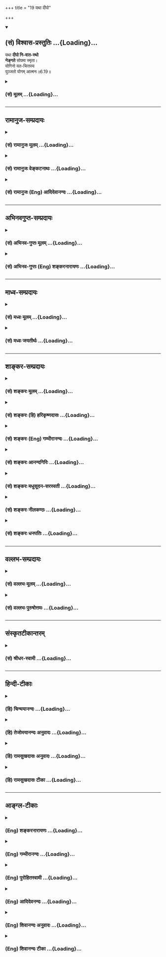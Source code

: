 +++
title = "19 यथा दीपो"

+++
<div class="js_include" newlevelforh1="2" title="(सं) विश्वास-प्रस्तुतिः" unfilled url="/mahAbhAratam/shlokashaH/06-bhIShma-parva/03-bhagavad-gItA-parva/saMskRtam/vishvAsa-prastutiH/06_Atma-saMyama-yogaH_a/19_yathA_dIpo.md">
<details open><summary><h2>(सं) विश्वास-प्रस्तुतिः ...{Loading}...</h2></summary>

यथा **दीपो नि-वात-स्थो**  
**नेङ्गते** सोपमा स्मृता।  
योगिनो यत-चित्तस्य  
युञ्जतो योगम् आत्मनः॥6.19॥
</details>
</div>
<div class="js_include collapsed" newlevelforh1="3" title="(सं) मूलम्" unfilled url="/mahAbhAratam/shlokashaH/06-bhIShma-parva/03-bhagavad-gItA-parva/saMskRtam/mUlam/06_Atma-saMyama-yogaH_a/19_yathA_dIpo.md">
<details><summary><h3>(सं) मूलम् ...{Loading}...</h3></summary>

यथा दीपो निवातस्थो नेङ्गते सोपमा स्मृता।  
योगिनो यतचित्तस्य युञ्जतो योगमात्मनः।।6.19।।
</details>
</div>


_________________
## रामानुज-सम्प्रदायः
<div class="js_include collapsed" newlevelforh1="3" title="(सं) रामानुजः मूलम्" unfilled url="/mahAbhAratam/shlokashaH/06-bhIShma-parva/03-bhagavad-gItA-parva/saMskRtam/rAmAnujaH/mUlam/06_Atma-saMyama-yogaH_a/19_yathA_dIpo.md">
<details><summary><h3>(सं) रामानुजः मूलम् ...{Loading}...</h3></summary>

।।6.19।।**निवातस्थो दीपो यथा न इङ्गते न चलति** अचलः सप्रभः तिष्ठति
**यतचित्तस्य** निवृत्तसकलेतरमनोवृत्तेः **योगिनः** आत्मनि **योगं
युञ्जतः** आत्मस्वरूपस्य **सा उपमा। निवातस्थतया
निश्चलसप्रभदीपवन्निवृत्तसकलेतरमनोवृत्तितया निश्चलो ज्ञानप्रभ आत्मा
तिष्ठति इत्यर्थः।**

</details>
</div>
<div class="js_include collapsed" newlevelforh1="3" title="(सं) रामानुजः वेङ्कटनाथः" unfilled url="/mahAbhAratam/shlokashaH/06-bhIShma-parva/03-bhagavad-gItA-parva/saMskRtam/rAmAnujaH/venkaTanAthaH/06_Atma-saMyama-yogaH_a/19_yathA_dIpo.md">
<details><summary><h3>(सं) रामानुजः वेङ्कटनाथः ...{Loading}...</h3></summary>

  
  
।।6.19।। अथ योगदशा लक्ष्यते यथा इत्यादिना। दीपस्याचलत्वे
हेतुर्निवातस्थत्वम्। इङ्गतेश्चेष्टार्थत्वे विवक्षिते दीपे
तदनन्वयात्साधारण्यसिद्ध्यर्थमाह न चलतीति। निश्चलत्वे
पर्वतादिनिदर्शनसद्भावेऽपि दीपदृष्टान्ताभिप्रेतमर्थं दर्शयितुमाहअचलः
सप्रभस्तिष्ठतीति। यतचित्तस्य इत्यनेन
चिन्तारूपवृत्तिनियमनवचनमुपलक्षणमित्याहनिवृत्तेति। मनोमात्रपर्यायो वाऽत्र
चित्तशब्दः। इतरशब्देनात्मविषयवृत्तिरस्तीति सूचितम्। अन्यथायुञ्जतो योगम्
इत्येतद्व्याहन्येतेत्यभिप्रायेणाह आत्मनि योगं युञ्जत इति आत्मनि विषये
साक्षात्कारं कुर्वत इत्यर्थः। नेङ्गते इति न शरीरस्य
निष्कम्पत्वमुदाह्रियतेसमं कायशिरोग्रीवं धारयन्नचलं स्थिरम् 6।13 इति
तस्योक्तत्वात् ध्यानदशासाधारणत्वेन समाधिदशाविशेषकत्वानुपपत्तेश्च।
नापीन्द्रियाणां निष्कम्पत्वम्योगिनः सोपमा इत्यन्वयायोगात्।
नाप्यात्मस्वरूपस्य निश्चलत्वम् अवस्थान्तरेऽपि तत्सिद्धेः। अतः
स्वयम्प्रकाशज्ञानप्रभानिरस्तसमस्तवृत्त्यन्तरपरिशुद्धात्मस्वरूपप्रदर्शनार्थोऽयं
दृष्टान्त इति सूचयितुंयोगिनः इत्युक्तेऽपि पुनरपिआत्मनः
इत्युक्तमित्यभिप्रायेणआत्मस्वरूपस्य सोपमेत्युक्तम्। योगिनः आत्मनः इति
व्यधिकरणे षष्ठ्यौ। ननुसोपमा इत्यत्र उपमाशब्द उपमितिपरो वा दृष्टान्तपरो
वा उभयथाऽपि न सम्भवति यथेति निर्दिष्टप्रकारपरामर्शित्वादत्र तच्छब्दस्य
उपमाशब्दस्य च तत्समानाधिकरणत्वात्सप्रभस्तिष्ठति इत्येतच्च कथं
दार्ष्टान्तिके निर्वाह्यम् अयोगिनामप्यात्मस्वरूपस्य चलत्वप्रतीत्यभावात्
किमर्थं च निश्चलत्वोपदेशः इत्यत्राह निवातस्थतयेति। अयमभिप्रायः उपमेति
दृष्टान्तगतं साधर्म्यमत्र निर्दिश्यते। तस्मात्यथा इत्यनेनसोपमा
इत्यस्यान्वय उपपन्नः। प्रभायाश्च प्रतिधर्मोऽत्र ज्ञानम्। आत्मनो
निश्चलत्वं चात्र स्वप्रभाभूतज्ञानस्य विविधप्रसरणनिवृत्तिः। सा च
बाह्यविषयेषु मनोवृत्तेरेवाभावात् संसारदशायां च ज्ञानस्येन्द्रियद्वारैव
प्रसरणादिति। स्मृता समाधिदशासन्दर्शिभिर्योगिभिरिति शेषः।

</details>
</div>
<div class="js_include collapsed" newlevelforh1="3" title="(सं) रामानुजः (Eng) आदिदेवानन्दः" unfilled url="/mahAbhAratam/shlokashaH/06-bhIShma-parva/03-bhagavad-gItA-parva/saMskRtam/rAmAnujaH/english/AdidevAnandaH/06_Atma-saMyama-yogaH_a/19_yathA_dIpo.md">
<details><summary><h3>(सं) रामानुजः (Eng) आदिदेवानन्दः ...{Loading}...</h3></summary>

6.19 As a lamp does not flicker in a windless place, i.e., does not move, but remains steady with its illumination - this is the simile used to illustrate the nature of the self of the Yogin who has subdued his mind, who has got rid of all other kinds of mental activity and who is practising Yoga concerning the self. The meaning is that the self remains with its steadily illumining light of knowledge because all
other activities of the mind have ceased, just as a lamp kept in a
windless place has an unflickering flame.

</details>
</div>


_________________
## अभिनवगुप्त-सम्प्रदायः
<div class="js_include collapsed" newlevelforh1="3" title="(सं) अभिनव-गुप्तः मूलम्" unfilled url="/mahAbhAratam/shlokashaH/06-bhIShma-parva/03-bhagavad-gItA-parva/saMskRtam/abhinava-guptaH/mUlam/06_Atma-saMyama-yogaH_a/19_yathA_dIpo.md">
<details><summary><h3>(सं) अभिनव-गुप्तः मूलम् ...{Loading}...</h3></summary>

।।6.19।। यथेति। यथा निवातस्थो +++(S omits निवातस्थो)+++ दीपो न चलति एवं योगी।
चलनमस्य विषयादीनामर्जनादयः प्रयासाः।

</details>
</div>
<div class="js_include collapsed" newlevelforh1="3" title="(सं) अभिनव-गुप्तः (Eng) शङ्करनारायणः" unfilled url="/mahAbhAratam/shlokashaH/06-bhIShma-parva/03-bhagavad-gItA-parva/saMskRtam/abhinava-guptaH/english/shankaranArAyaNaH/06_Atma-saMyama-yogaH_a/19_yathA_dIpo.md">
<details><summary><h3>(सं) अभिनव-गुप्तः (Eng) शङ्करनारायणः ...{Loading}...</h3></summary>

6.19 Yatha etc. Just as a lamp existing in the windless palce does not
shake, so is the man of Yoga. Shaking in his case is the efforts like
aciring sense objects and so on. Now, the characteristic of this Brahman
- Itself being Its own nature - is described indirectly with a good
number of adjectives. This is different from the characteristics assumed
in other systems -

</details>
</div>


_________________
## माध्व-सम्प्रदायः
<div class="js_include collapsed" newlevelforh1="3" title="(सं) मध्वः मूलम्" unfilled url="/mahAbhAratam/shlokashaH/06-bhIShma-parva/03-bhagavad-gItA-parva/saMskRtam/madhvaH/mUlam/06_Atma-saMyama-yogaH_a/19_yathA_dIpo.md">
<details><summary><h3>(सं) मध्वः मूलम् ...{Loading}...</h3></summary>

।।6.19।। आत्मनो भगवद्विषयं योगम्।

</details>
</div>
<div class="js_include collapsed" newlevelforh1="3" title="(सं) मध्वः जयतीर्थः" unfilled url="/mahAbhAratam/shlokashaH/06-bhIShma-parva/03-bhagavad-gItA-parva/saMskRtam/madhvaH/jayatIrthaH/06_Atma-saMyama-yogaH_a/19_yathA_dIpo.md">
<details><summary><h3>(सं) मध्वः जयतीर्थः ...{Loading}...</h3></summary>

।।6.19।। युञ्जतो योगमात्मनः इत्यत्रात्मशब्दस्य षष्ठ्याश्च विवक्षितमर्थमाह
**आत्मन** इति। योगिन आत्मनः इति अन्वयनिरासाय योगमित्युक्तम् अन्यथा
वैयर्थ्यात्।

</details>
</div>


_________________
## शाङ्कर-सम्प्रदायः
<div class="js_include collapsed" newlevelforh1="3" title="(सं) शङ्करः मूलम्" unfilled url="/mahAbhAratam/shlokashaH/06-bhIShma-parva/03-bhagavad-gItA-parva/saMskRtam/shankaraH/mUlam/06_Atma-saMyama-yogaH_a/19_yathA_dIpo.md">
<details><summary><h3>(सं) शङ्करः मूलम् ...{Loading}...</h3></summary>

।।6.19।। **यथा दीपः** प्रदीपः **निवातस्थः** निवाते वातवर्जिते देशे
स्थितः **न इङ्गते** न चलति **सा उपमा** उपमीयते अनया इत्युपमा योगज्ञैः
चित्तप्रचारदर्शिभिः **स्मृता** चिन्तिता **योगिनो यतचित्तस्य**
संयतान्तःकरणस्य **युञ्जतो योगम्** अनुतिष्ठतः **आत्मनः** समाधिमनुतिष्ठत
इत्यर्थः।। एवं योगाभ्यासबलादेकाग्रीभूतं निवातप्रदीपकल्पं सत्

</details>
</div>
<div class="js_include collapsed" newlevelforh1="3" title="(सं) शङ्करः (हि) हरिकृष्णदासः" unfilled url="/mahAbhAratam/shlokashaH/06-bhIShma-parva/03-bhagavad-gItA-parva/saMskRtam/shankaraH/hindI/harikRShNadAsaH/06_Atma-saMyama-yogaH_a/19_yathA_dIpo.md">
<details><summary><h3>(सं) शङ्करः (हि) हरिकृष्णदासः ...{Loading}...</h3></summary>

।।6.19।। उस योगीका जो समाधिस्थ चित्त है उसकी उपमा कही जाती है जैसे
वायुरहित स्थानमें रखा हुआ दीपक विचलित नहीं होता वही उपमा आत्मध्यानका
अभ्यास करनेवाले समाधिमें स्थित हुए योगीके जीते हुए अन्तःकरणकी चित्तगतिको
प्रत्यक्ष देखनेवाले योगवेत्ता पुरुषोंने मानी है। जिससे किसीकी समानता की
जाय उसका नाम उपमा है।

</details>
</div>
<div class="js_include collapsed" newlevelforh1="3" title="(सं) शङ्करः (Eng) गम्भीरानन्दः" unfilled url="/mahAbhAratam/shlokashaH/06-bhIShma-parva/03-bhagavad-gItA-parva/saMskRtam/shankaraH/english/gambhIrAnandaH/06_Atma-saMyama-yogaH_a/19_yathA_dIpo.md">
<details><summary><h3>(सं) शङ्करः (Eng) गम्भीरानन्दः ...{Loading}...</h3></summary>

6.19 Yatha, as; a dipah, lamp; nivata-sthah, kept in a windless place;
na ingate, does not flicker; sa upama, such is the simile-that with
which something is compared is an upama (smile)-; smrta, thought of, by
the knowers of Yoga who understand the movements of the mind; yoginah,
for the yogi; yata-citasya, whose mind is under control; and yunjatah,
who is engaged in; yogam, concentration; atmanah, on the Self, i.e. who
is practising Self-absorption. By dint of practising Yoga thus, when the
mind, comparable to a lamp in a windless place, becomes concentrated,
then-

</details>
</div>
<div class="js_include collapsed" newlevelforh1="3" title="(सं) शङ्करः आनन्दगिरिः" unfilled url="/mahAbhAratam/shlokashaH/06-bhIShma-parva/03-bhagavad-gItA-parva/saMskRtam/shankaraH/AnandagiriH/06_Atma-saMyama-yogaH_a/19_yathA_dIpo.md">
<details><summary><h3>(सं) शङ्करः आनन्दगिरिः ...{Loading}...</h3></summary>

।।6.19।। उपमा योगिनश्चित्तस्थैर्यस्योदाहरणमित्यर्थः। उपमाशब्दस्य
प्रदीपविषयत्वसिद्ध्यर्थं करणव्युत्पत्तिं दर्शयति **उपमीयत इति।** योगिनो
यथोक्तविशेषणवतश्चित्तस्थैर्यस्यैति शेषः।

</details>
</div>
<div class="js_include collapsed" newlevelforh1="3" title="(सं) शङ्करः मधुसूदन-सरस्वती" unfilled url="/mahAbhAratam/shlokashaH/06-bhIShma-parva/03-bhagavad-gItA-parva/saMskRtam/shankaraH/madhusUdana-sarasvatI/06_Atma-saMyama-yogaH_a/19_yathA_dIpo.md">
<details><summary><h3>(सं) शङ्करः मधुसूदन-सरस्वती ...{Loading}...</h3></summary>

।।6.19।। समाधौ निर्वृत्तिकस्य चित्तस्योपमानमाह दीपचलनहेतुना वातेन रहिते
देशे स्थितो दीपो यथाचलनहेत्वभावान्नेङ्गते न चलति सोपमा स्मृता स
दृष्टान्तश्चिन्तितो योगज्ञैः। कस्य योगिन एकाग्रभूमौ
संप्रज्ञातसमाधिमतोऽभ्यासपाटवाद्यतचित्तस्य
निरुद्धसर्वचित्तवृत्तेरसंप्रज्ञातसमाधिरूपं योगं निरोधभूमौ
युञ्जतोऽनुतिष्ठतो य आत्मान्तःकरणं तस्य निश्चलतया सत्त्वोद्रेकेण
प्रकाशकतया च निश्चलो दीपो दृष्टान्त इत्यर्थः। आत्मनो योगं युञ्जत इति
व्याख्याने दार्ष्टान्तिकालाभः सर्वावस्थस्यापि चित्तस्य
सर्वदात्माकारतयात्मपदवैयर्थ्यं च। नहि योगेनात्माकारता चित्तस्य संपाद्यते
किंतु स्वत एवात्माकारस्य सतो नात्माकारता निवर्त्यत इति।
तस्माद्दार्ष्टान्तिकलाभप्रतिपादनार्थमेवात्मपदम्। यतचित्तस्येति भावपरो
निर्देशः कर्मधारयो वा। यतस्य चित्तस्येत्यर्थः।

</details>
</div>
<div class="js_include collapsed" newlevelforh1="3" title="(सं) शङ्करः नीलकण्ठः" unfilled url="/mahAbhAratam/shlokashaH/06-bhIShma-parva/03-bhagavad-gItA-parva/saMskRtam/shankaraH/nIlakaNThaH/06_Atma-saMyama-yogaH_a/19_yathA_dIpo.md">
<details><summary><h3>(सं) शङ्करः नीलकण्ठः ...{Loading}...</h3></summary>

।।6.19।। एकाग्रतावस्थायांयोगिचित्तस्योपमामाह **यथेति।** नेङ्गते न चलति
तद्वत्। यतं च तच्चित्तं च यतचित्तं तस्य। एकाग्रतां प्राप्तं चित्तं
निवातप्रदीपवन्न चलतीत्यर्थः। आत्मनो योगं समाधिं युञ्जतोऽनुतिष्ठतः।

</details>
</div>
<div class="js_include collapsed" newlevelforh1="3" title="(सं) शङ्करः धनपतिः" unfilled url="/mahAbhAratam/shlokashaH/06-bhIShma-parva/03-bhagavad-gItA-parva/saMskRtam/shankaraH/dhanapatiH/06_Atma-saMyama-yogaH_a/19_yathA_dIpo.md">
<details><summary><h3>(सं) शङ्करः धनपतिः ...{Loading}...</h3></summary>

।।6.19।। योगिनः समाहितचित्तस्योपमानमाह **यथेति।** यथा प्रदीपो निवाते
वायुवर्जिते देशे स्थितो नेङ्गते न चलति। उपमीयतेऽनयेत्युपमा सा योगज्ञैः
चित्तप्रचारज्ञैः स्मृता चिन्तिता। योगिनो यतचित्तस्य
संयतान्तःकरणस्यात्मनो योगं समाधिमनुतिष्ठतः। अत्रोत्थानिकायां समाहितं च
तच्चित्तमिति कर्मधारयः। योगिनः समाहितचित्तस्येति व्यधिकरणे षष्ठ्यौ। एवं
मूले तद्भाष्ये च ज्ञेयम्। एवं योगाभ्यासबलादेकाग्रीभूतं निवातप्रदीपकल्पं
सदित्युत्तरश्लोकस्थभाष्यात्। योगिनो यथोक्तविशेषणवतश्चित्तस्थैर्यस्येति
शेष इति तु भाष्यटीकाकाराः। एतेनात्मनो योगं नियुञ्जत इति व्याख्याने
दार्ष्टान्तिकालाभः सर्वावस्थस्यापि चित्तस्य
सर्वदात्माकारतयात्मपदवैयर्थ्यं च। नहि योगेनात्माकारता चित्तस्य संपाद्यते
किंतु स्वतएवात्माकारस्य सतो नात्माकारता निवर्त्यत इति
तस्माद्दार्ष्टान्तिकलाभप्रतिपादनार्थमात्मपदमिति प्रत्युक्तम्।
विवेकादियुक्तेन मनसाऽविद्यानिवृत्त्यात्मा स्वयमेव प्रकाशते इत्यर्थे
मनसैवानुद्रष्टव्यमितिवत् योगेनानात्माकारतां चित्तस्य प्रत्युक्तम्।
विवेकादियुक्तेन मनसाऽविद्यानिवृत्त्यात्मा स्वयमेव प्रकाशते इत्यर्थे
मनसैवानुद्रष्टव्यमितिवत् योगेनानात्माकारतां चित्तस्य निवर्त्य
स्वतःसिद्धामात्माकारतां स्फुरणरुपां समाधिमनुतिष्ठत इत्यर्थके आत्मनो योगं
युञ्जत इति वाक्ये आत्मपदस्य सार्थक्यात्। अन्यथा आत्मसंस्थं मनःकृत्वेति
वक्ष्यमाणात्मपदवैयर्थ्यप्रसङ्गात्। युञ्जतन्नेवं सदात्मानमितिवत्
आत्मनोऽन्तःकरणस्य समाधिं निरोधमनुतिष्ठतोऽसंप्रज्ञातसमाध्यभिमुखस्येति
भाष्यार्थसंभवेनात्मपदसार्थक्याच्च। अतएव योगिनो यतचित्तस्य
निरुद्धसर्ववृत्तेरसंप्रज्ञातसमाधिरुपं योगं निरोधभूमौ युञ्जतोऽनुतिष्ठितः
य आत्मान्तःकरणं तस्य निश्चलतया सत्त्वोद्रेकेण प्रकाशकतया च निश्चलो दीपो
दृष्टान्त इत्यप्यपास्तम्। निश्चलताप्रतिपादकयतपदसमभिव्याहारात्।
समीपत्वाच्चान्वययोग्यं चित्तपदं विहायात्मपदस्य
दार्ष्टान्तिकपरत्वानौचित्यात् असंप्रज्ञातसमाधौ चित्तस्य कथमपि
पृथग्ज्ञायमानत्वात् असंप्रज्ञातसमाध्यभिमुखस्य योगिनस्तत्सिद्धिपूर्वकाले
यदेकाग्रीभूतं चित्तं तस्यायं दृष्टान्तो नतु
निरुद्धसर्ववृत्तेरसंप्रज्ञातसमाधिस्थस्य योगिनोऽन्तःकरणस्येति
विद्वद्भिराकलनीयम्।

</details>
</div>


_________________
## वल्लभ-सम्प्रदायः
<div class="js_include collapsed" newlevelforh1="3" title="(सं) वल्लभः मूलम्" unfilled url="/mahAbhAratam/shlokashaH/06-bhIShma-parva/03-bhagavad-gItA-parva/saMskRtam/vallabhaH/mUlam/06_Atma-saMyama-yogaH_a/19_yathA_dIpo.md">
<details><summary><h3>(सं) वल्लभः मूलम् ...{Loading}...</h3></summary>

।।6.19।। आत्मैक्याकारतयाऽवस्थितचित्तस्योपमानमाह यथेति। निर्गतो वातो
यस्मिंस्तत्र देशे स्थितो यथा दीपो नेङ्गते सोपमा निदर्शनं यतचित्तस्य
ज्ञेयम्।

</details>
</div>
<div class="js_include collapsed" newlevelforh1="3" title="(सं) वल्लभः पुरुषोत्तमः" unfilled url="/mahAbhAratam/shlokashaH/06-bhIShma-parva/03-bhagavad-gItA-parva/saMskRtam/vallabhaH/puruShottamaH/06_Atma-saMyama-yogaH_a/19_yathA_dIpo.md">
<details><summary><h3>(सं) वल्लभः पुरुषोत्तमः ...{Loading}...</h3></summary>

  
  
।।6.19।। विनियतचित्तः कीदृग्विधः स्यात् इत्याकाङ्क्षायामाह यथेति। यथा
दीपो वायुरहितप्रदेशस्थितो नेङ्गते न चलति यतचित्तस्यात्मनो भगवति योगं
युञ्जतो भावयतो योगिनः सा उपमा स्मृता। अत्र दीपदृष्टान्तस्वायं भावः
दीपस्य तापरूपत्वाद्वायोश्च शैत्यधर्मत्वात् तद्रहितदेशे तस्य नाशार्थं
चाञ्चल्यं न भवति तथा भगवद्विप्रयोगतापनिवर्तकधर्मभावेन योगं युञ्जतो
मनश्चञ्चलं न भवति।  
  

</details>
</div>


_________________
## संस्कृतटीकान्तरम्
<div class="js_include collapsed" newlevelforh1="3" title="(सं) श्रीधर-स्वामी" unfilled url="/mahAbhAratam/shlokashaH/06-bhIShma-parva/03-bhagavad-gItA-parva/saMskRtam/shrIdhara-svAmI/06_Atma-saMyama-yogaH_a/19_yathA_dIpo.md">
<details><summary><h3>(सं) श्रीधर-स्वामी ...{Loading}...</h3></summary>

।।6.19।। आत्मैकाकारतयावस्थितस्य चित्तस्योपमानमाह **यथेति।** वातशून्ये
देशे स्थितो दीपो यथा नेङ्गते न विचलति सा उपमा दृष्टान्तः। कस्य आत्मविषयं
योगं युञ्जतोऽभ्यसतो योगिनो यतं नियतं चित्तं यस्य निष्कम्पतया प्रकाशकतया
चञ्चलं यच्चित्तं तद्वत्तिष्ठतीत्यर्थः।

</details>
</div>


_________________
## हिन्दी-टीकाः
<div class="js_include collapsed" newlevelforh1="3" title="(हि) चिन्मयानन्दः" unfilled url="/mahAbhAratam/shlokashaH/06-bhIShma-parva/03-bhagavad-gItA-parva/hindI/chinmayAnandaH/06_Atma-saMyama-yogaH_a/19_yathA_dIpo.md">
<details><summary><h3>(हि) चिन्मयानन्दः ...{Loading}...</h3></summary>

।।6.19।। योगी के समाहित चित्त का वर्णन करने के लिए निर्वात स्थान में रख
दीप की उपमा यहाँ दी गयी है जो अत्यन्त समीचीन है। मन में निरन्तर
वृत्तियां उत्पन्न और नष्ट होती रहती हैं और हमें एक अखण्ड मन का अनुभव
होता है। इसी प्रकार दीपज्योति भी वास्तव में कभी स्थिर नहीं होती तथापि
उसका कम्पन इतनी तीव्र गति से होता है कि हमें एक निश्चित आकार की ज्योति
प्रतीत होती है। जब इस ज्योति को वायु के झकोरों से सुरक्षित रखा जाता है तब
यह उर्ध्वगामी ज्योति स्थिर हो जाती है। ठीक उसी प्रकार सामान्यत वैषयिक
इच्छाओं के कारण चंचल रहने वाला मन जब ध्यान के समय शान्त किया जाता है तब
वह स्थिर हो जाता है और मन में एक अखण्ड ब्रह्माकार वृत्ति बनी रहती है।
संक्षेप में समस्त जगत् के अधिष्ठान नित्य अनन्त आनन्दस्वरूप ब्रह्म का
नित्य निरन्तर ध्यान ही आत्मयोग है। योगाभ्यास से इस एकाग्रता को प्राप्त
करने के पश्चात् प्रगति के क्या सोपान हांेगे अगले चार श्लोकों में इसका
वर्णन किया गया है

</details>
</div>
<div class="js_include collapsed" newlevelforh1="3" title="(हि) तेजोमयानन्दः अनुवादः" unfilled url="/mahAbhAratam/shlokashaH/06-bhIShma-parva/03-bhagavad-gItA-parva/hindI/tejomayAnandaH/anuvAdaH/06_Atma-saMyama-yogaH_a/19_yathA_dIpo.md">
<details><summary><h3>(हि) तेजोमयानन्दः अनुवादः ...{Loading}...</h3></summary>

।।6.19।। जैसे स्पन्दनरहित वायुके स्थानमें स्थित दीपककी लौ चेष्टारहित हो
जाती है, योगका अभ्यास करते हुए यतचित्तवाले योगीके चित्तकी वैसी ही उपमा
कही गयी है।।

</details>
</div>
<div class="js_include collapsed" newlevelforh1="3" title="(हि) रामसुखदासः अनुवादः" unfilled url="/mahAbhAratam/shlokashaH/06-bhIShma-parva/03-bhagavad-gItA-parva/hindI/rAmasukhadAsaH/anuvAdaH/06_Atma-saMyama-yogaH_a/19_yathA_dIpo.md">
<details><summary><h3>(हि) रामसुखदासः अनुवादः ...{Loading}...</h3></summary>

।।6.19।। जैसे स्पन्दनरहित वायुके स्थानमें स्थित दीपककी लौ चेष्टारहित हो
जाती है, योगका अभ्यास करते हुए वश में किए हुए चित्तवाले योगीके चित्तकी
वैसी ही उपमा कही गयी है।

</details>
</div>
<div class="js_include collapsed" newlevelforh1="3" title="(हि) रामसुखदासः टीका" unfilled url="/mahAbhAratam/shlokashaH/06-bhIShma-parva/03-bhagavad-gItA-parva/hindI/rAmasukhadAsaH/TIkA/06_Atma-saMyama-yogaH_a/19_yathA_dIpo.md">
<details><summary><h3>(हि) रामसुखदासः टीका ...{Loading}...</h3></summary>

।।6.19।।***व्याख्या--*'यथा दीपो निवातस्थो ৷৷. युञ्जतो
योगमात्मनः'--**जैसे सर्वथा स्पन्दनरहित वायुके स्थानमें रखे हुए दीपककी लौ
थोड़ी भी हिलती-डुलती नहीं है ,ऐसे ही जो योगका अभ्यास करता है, जिसका मन
स्वरूपके चिन्तनमें लगता है और जिसने चित्तको अपने वशमें कर रखा है, उस
ध्यानयोगीकेचित्तके लिये भी दीपककी लौकी उपमा दी गयी है। तात्पर्य है कि उस
योगीका चित्त स्वरूपमें ऐसा लगा हुआ है कि उसमें एक स्वरूपके सिवाय दूसरा
कुछ भी चिन्तन नहीं होता। पूर्वश्लोकमें जिस योगीके चित्तको विनियत कहा गया
है, उस वशीभूत किये हुए चित्तवाले योगीके लिये यहाँ **'यतचित्तस्य'** पद
आया है। कोई भी स्थान वायुसे सर्वथा रहित नहीं होता। वायु सर्वत्र रहती है।
कहींपर वायु स्पन्दनरूपसे रहती है और कहींपर निःस्पन्दनरूपसे रहती है।
इसलिये यहाँ

</details>
</div>


_________________
## आङ्ग्ल-टीकाः
<div class="js_include collapsed" newlevelforh1="3" title="(Eng) शङ्करनारायणः" unfilled url="/mahAbhAratam/shlokashaH/06-bhIShma-parva/03-bhagavad-gItA-parva/english/shankaranArAyaNaH/06_Atma-saMyama-yogaH_a/19_yathA_dIpo.md">
<details><summary><h3>(Eng) शङ्करनारायणः ...{Loading}...</h3></summary>

6.19. 'Just as a lamp in the windless place does not shake' - This simile is recalled in the case of the man of Yoga, with subdued mind,
practising the Yoga in the Self.

</details>
</div>
<div class="js_include collapsed" newlevelforh1="3" title="(Eng) गम्भीरानन्दः" unfilled url="/mahAbhAratam/shlokashaH/06-bhIShma-parva/03-bhagavad-gItA-parva/english/gambhIrAnandaH/06_Atma-saMyama-yogaH_a/19_yathA_dIpo.md">
<details><summary><h3>(Eng) गम्भीरानन्दः ...{Loading}...</h3></summary>

6.19 As a lamp kept in a windless place does not flicker, such is the simile thought of for the yogi whose mind is under control, and who is engaged in concentration on the Self.

</details>
</div>
<div class="js_include collapsed" newlevelforh1="3" title="(Eng) पुरोहितस्वामी" unfilled url="/mahAbhAratam/shlokashaH/06-bhIShma-parva/03-bhagavad-gItA-parva/english/purohitasvAmI/06_Atma-saMyama-yogaH_a/19_yathA_dIpo.md">
<details><summary><h3>(Eng) पुरोहितस्वामी ...{Loading}...</h3></summary>

6.19 The wise man who has conquered his mind and is absorbed in the Self is as a lamp which does not flicker, since it stands sheltered from every wind.

</details>
</div>
<div class="js_include collapsed" newlevelforh1="3" title="(Eng) आदिदेवनन्दः" unfilled url="/mahAbhAratam/shlokashaH/06-bhIShma-parva/03-bhagavad-gItA-parva/english/AdidevanandaH/06_Atma-saMyama-yogaH_a/19_yathA_dIpo.md">
<details><summary><h3>(Eng) आदिदेवनन्दः ...{Loading}...</h3></summary>

6.19 'A lamp does not flicker in a windless place' - that is the simile employed for the subdued mind of a Yogin who practises Yoga.

</details>
</div>
<div class="js_include collapsed" newlevelforh1="3" title="(Eng) शिवानन्दः अनुवादः" unfilled url="/mahAbhAratam/shlokashaH/06-bhIShma-parva/03-bhagavad-gItA-parva/english/shivAnandaH/anuvAdaH/06_Atma-saMyama-yogaH_a/19_yathA_dIpo.md">
<details><summary><h3>(Eng) शिवानन्दः अनुवादः ...{Loading}...</h3></summary>

6.19 As a lamp placed in a windless spot does not flicker to such is compared the Yogi of controlled mind, practising Yoga in the Self (or absorbed in the Yoga of the Self).

</details>
</div>
<div class="js_include collapsed" newlevelforh1="3" title="(Eng) शिवानन्दः टीका" unfilled url="/mahAbhAratam/shlokashaH/06-bhIShma-parva/03-bhagavad-gItA-parva/english/shivAnandaH/TIkA/06_Atma-saMyama-yogaH_a/19_yathA_dIpo.md">
<details><summary><h3>(Eng) शिवानन्दः टीका ...{Loading}...</h3></summary>

6.19 यथा as; दीपः lamp; निवातस्थः placed in a windless place; न not;
इङ्गते flicker; सा that; उपमा simile; स्मृता is thought; योगिनः of the Yogi; यतचित्तस्य of one with controlled mind; युञ्जतः of the practising;
योगम् the Yoga; आत्मनः of the Self.Commentary This is a beautiful simile. Yogins ote this simile very often when they talk of concentration or steadiness or onepointedness of the mind. A steady mind will serve as a powerful searchlight to find out the hidden spiritual treasures of the Self.

</details>
</div>
